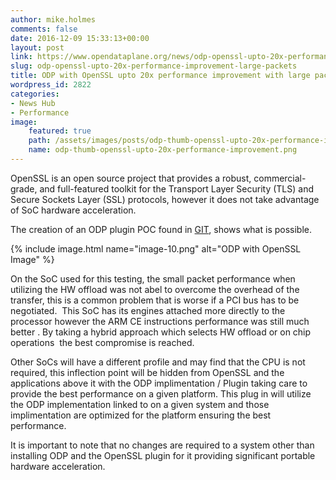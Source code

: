 ```yaml
---
author: mike.holmes
comments: false
date: 2016-12-09 15:33:13+00:00
layout: post
link: https://www.opendataplane.org/news/odp-openssl-upto-20x-performance-improvement-large-packets/
slug: odp-openssl-upto-20x-performance-improvement-large-packets
title: ODP with OpenSSL upto 20x performance improvement with large packets
wordpress_id: 2822
categories:
- News Hub
- Performance
image:
    featured: true
    path: /assets/images/posts/odp-thumb-openssl-upto-20x-performance-improvement.png
    name: odp-thumb-openssl-upto-20x-performance-improvement.png
---
```


OpenSSL is an open source project that provides a robust, commercial-grade, and full-featured toolkit for the Transport Layer Security (TLS) and Secure Sockets Layer (SSL) protocols, however it does not take advantage of SoC hardware acceleration.

The creation of an ODP plugin POC found in [GIT](https://git.linaro.org/lng/ossl-odp.git), shows what is possible.

{% include image.html name="image-10.png" alt="ODP with OpenSSL Image" %}

On the SoC used for this testing, the small packet performance when utilizing the HW offload was not abel to overcome the overhead of the transfer, this is a common problem that is worse if a PCI bus has to be negotiated.  This SoC has its engines attached more directly to the processor however the ARM CE instructions performance was still much better . By taking a hybrid approach which selects HW offload or on chip operations  the best compromise is reached.

Other SoCs will have a different profile and may find that the CPU is not required, this inflection point will be hidden from OpenSSL and the applications above it with the ODP implimentation / Plugin taking care to provide the best performance on a given platform. This plug in will utilize the ODP implementation linked to on a given system and those implimentation are optimized for the platform ensuring the best performance.

It is important to note that no changes are required to a system other than installing ODP and the OpenSSL plugin for it providing significant portable hardware acceleration.
